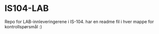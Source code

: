 IS104-LAB
=========

Repo for LAB-innleveringerene i IS-104.
har en readme fil i hver mappe for kontrollspørsmål :)
